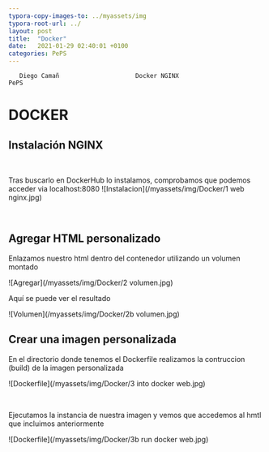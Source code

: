 ```yaml
---
typora-copy-images-to: ../myassets/img
typora-root-url: ../
layout: post
title:  "Docker"
date:   2021-01-29 02:40:01 +0100
categories: PePS
---
```


       Diego Camañ                     Docker NGINX                            PePS   

#                                                DOCKER



## Instalación NGINX

​                                  

Tras buscarlo en DockerHub lo instalamos, comprobamos que podemos acceder via localhost:8080                       ![Instalacion](/myassets/img/Docker/1 web nginx.jpg)     

​                          

## Agregar HTML personalizado

Enlazamos nuestro html dentro del contenedor utilizando un volumen montado

   ![Agregar](/myassets/img/Docker/2 volumen.jpg)  



Aquí se puede ver el resultado   

![Volumen](/myassets/img/Docker/2b volumen.jpg)

## Crear una imagen personalizada

En el directorio donde tenemos el Dockerfile realizamos la contruccion (build) de la imagen personalizada



![Dockerfile](/myassets/img/Docker/3 into docker web.jpg)

​                                                                        

Ejecutamos la instancia de nuestra imagen y vemos que accedemos al hmtl que incluimos anteriormente

![Dockerfile](/myassets/img/Docker/3b run docker web.jpg)




